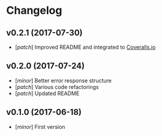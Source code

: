 # Changelog

## v0.2.1 (2017-07-30)
- [*patch*] Improved README and integrated to [Coveralls.io](https://coveralls.io)

## v0.2.0 (2017-07-24)
- [*minor*] Better error response structure
- [*patch*] Various code refactorings
- [*patch*] Updated README

## v0.1.0 (2017-06-18)
- [*minor*] First version
